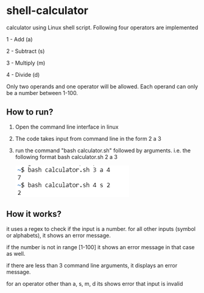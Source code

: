 # shell-calculator
calculator using Linux shell script. Following four operators are implemented

1 - Add (a)

2 - Subtract (s)

3 - Multiply (m)

4 - Divide (d)

Only two operands and one operator will be allowed. Each operand can only be a number between 1-100.

## How to run?
1. Open the command line interface in linux
2. The code takes input from command line in the form 
                          2 a 3
3. run the command "bash calculator.sh" followed by arguments. i.e. the following format 
                    bash calculator.sh 2 a 3
                   
     ![](https://github.com/samrafakhar/shell-calculator/blob/main/Capture.PNG)

## How it works?
it uses a regex to check if the input is a number. for all other inputs (symbol or alphabets), it shows an error message.

if the number is not in range [1-100] it shows an error message in that case as well.

if there are less than 3 command line arguments, it displays an error message.

for an operator other than a, s, m, d its shows error that input is invalid
